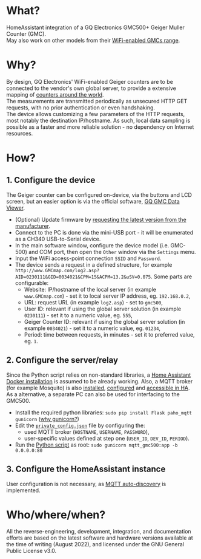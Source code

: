 # What?
HomeAssistant integration of a GQ Electronics GMC500+ Geiger Muller Counter (GMC).  
May also work on other models from their [WiFi-enabled GMCs range](https://www.gqelectronicsllc.com/support/GMC_Selection_Guide.htm).  
 
# Why?
By design, GQ Electronics' WiFi-enabled Geiger counters are to be connected to the vendor's own global server, to provide a extensive mapping of [counters around the world](https://www.gmcmap.com/).  
The measurements are transmitted periodically as unsecured HTTP GET requests, with no prior authentication or even handshaking.  
The device allows customizing a few parameters of the HTTP requests, most notably the destination IP/hostname. As such, local data sampling is possible as a faster and more reliable solution - no dependency on Internet resources.  

# How?

## 1. Configure the device
The Geiger counter can be configured on-device, via the buttons and LCD screen, but an easier option is via the official software, [GQ GMC Data Viewer](http://www.gqelectronicsllc.com/downloads/download.asp?DownloadID=61).  
- (Optional) Update firmware by [requesting the latest version from the manufacturer](https://www.gqelectronicsllc.com/forum/topic.asp?TOPIC_ID=8895).  
- Connect to the PC is done via the mini-USB port - it will be enumerated as a CH340 USB-to-Serial device.  
- In the main software window, configure the device model (i.e. GMC-500) and COM port, then open the `Other` window via the `Settings` menu.  
- Input the WiFi access-point connection `SSID` and `Password`.  
- The device sends a request in a defined structure, for example `http://www.GMCmap.com/log2.asp?AID=0230111&GID=0034021&CPM=15&ACPM=13.2&uSV=0.075`. Some parts are configurable:  
	- Website: IP/hostname of the local server (in example `www.GMCmap.com`) - set it to local server IP address, eg. `192.168.0.2`,  
	- URL: request URL (in example `log2.asp`) - set to `gmc500`,  
	- User ID: relevant if using the global server solution (in example `0230111`) - set it to a numeric value, eg. `555`,  
	- Geiger Counter ID: relevant if using the global server solution (in example `0034021`) - set it to a numeric value, eg. `01234`,  
	- Period: time between requests, in minutes - set it to preferred value, eg. `1`.  
	
## 2. Configure the server/relay
Since the Python script relies on non-standard libraries, a [Home Assistant Docker installation](https://www.home-assistant.io/installation/linux#install-home-assistant-container) is assumed to be already working. Also, a MQTT broker (for example Mosquito) is also [installed](https://mosquitto.org/download), [configured](https://mosquitto.org/man/mosquitto-conf-5.html) and [accessible in HA](https://www.home-assistant.io/docs/mqtt/broker).  
As a alternative, a separate PC can also be used for interfacing to the GMC500.  
- Install the required python libraries: `sudo pip install Flask paho_mqtt gunicorn` ([why gunicorn?](https://flask.palletsprojects.com/en/2.0.x/deploying))
- Edit the [`private_config.json`](scripts/private_config.json) file by configuring the:
	- used MQTT broker (`HOSTNAME`, `USERNAME`, `PASSWORD`),  
	- user-specific values defined at step one (`USER_ID`, `DEV_ID`, `PERIOD`).  
- Run the [Python script](scripts/mqtt_gmc500.py) as root: `sudo gunicorn mqtt_gmc500:app -b 0.0.0.0:80`

## 3. Configure the HomeAssistant instance
User configuration is not necessary, as [MQTT auto-discovery](https://www.home-assistant.io/docs/mqtt/discovery/) is implemented.  

# Who/where/when?
All the reverse-engineering, development, integration, and documentation efforts are based on the latest software and hardware versions available at the time of writing (August 2022), and licensed under the GNU General Public License v3.0.
